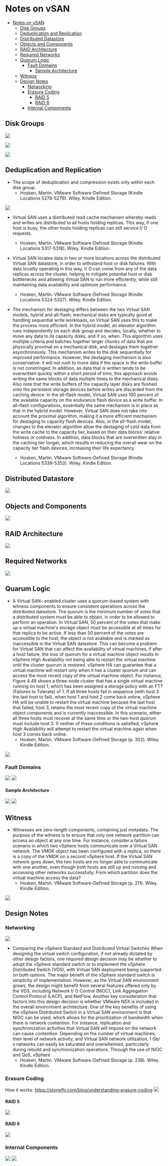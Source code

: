 # Notes on vSAN

- [Notes on vSAN](#notes-on-vsan)
  - [Disk Groups](#disk-groups)
  - [Deduplication and Replication](#deduplication-and-replication)
  - [Distributed Datastore](#distributed-datastore)
  - [Objects and Components](#objects-and-components)
  - [RAID Architecture](#raid-architecture)
  - [Required Networks](#required-networks)
  - [Quarum Logic](#quarum-logic)
    - [Fault Domains](#fault-domains)
      - [Sample Architecture](#sample-architecture)
  - [Witness](#witness)
  - [Design Notes](#design-notes)
    - [Networking](#networking)
    - [Erasure Coding](#erasure-coding)
      - [RAID 5](#raid-5)
      - [RAID 6](#raid-6)
    - [Internal Components](#internal-components)

## Disk Groups
![](images/2021-07-12-13-18-23.png)

![](images/2021-07-12-13-36-00.png)

![](images/2021-07-12-13-38-00.png)

## Deduplication and Replication

- The scope of deduplication and compression exists only within each disk group.
  - Hosken, Martin. VMware Software-Defined Storage (Kindle Locations 5278-5279). Wiley. Kindle Edition. 

![](images/2021-07-12-13-41-03.png)

- Virtual SAN uses a distributed read cache mechanism whereby reads and writes are distributed to all hosts holding replicas. This way, if one host is busy, the other hosts holding replicas can still service I/ O requests.
  - Hosken, Martin. VMware Software-Defined Storage (Kindle Locations 5317-5318). Wiley. Kindle Edition. 

- Virtual SAN locates data in two or more locations across the distributed Virtual SAN datastore, in order to withstand host or disk failures. With data locality operating in this way, I/ O can come from any of the data replicas across the cluster, helping to mitigate potential host or disk bottlenecks and allowing Virtual SAN to run more efficiently, while still maintaining data availability and optimum performance.
  - Hosken, Martin. VMware Software-Defined Storage (Kindle Locations 5324-5327). Wiley. Kindle Edition. 

- The mechanism for destaging differs between the two Virtual SAN models, hybrid and all-flash; mechanical disks are typically good at handling sequential write workloads, so Virtual SAN uses this to make the process more efficient. In the hybrid model, an elevator algorithm runs independently on each disk group and decides, locally, whether to move any data to its capacity disks, and if so, when. This algorithm uses multiple criteria and batches together larger chunks of data that are physically proximal on a mechanical disk, and destages them together asynchronously. This mechanism writes to the disk sequentially for improved performance. However, the destaging mechanism is also conservative: it will not rush to move data if the space in the write buffer is not constringed. In addition, as data that is written tends to be overwritten quickly within a short period of time, this approach avoids writing the same blocks of data multiple times to the mechanical disks. Also note that the write buffers of the capacity layer disks are flushed onto the persistent storage devices before writes are discarded from the caching device. In the all-flash model, Virtual SAN uses 100 percent of the available capacity on the endurance flash device as a write buffer. In all-flash configurations, essentially the same mechanism is in place as that in the hybrid model. However, Virtual SAN does not take into account the proximal algorithm, making it a more efficient mechanism for destaging to capacity flash devices. Also, in the all-flash model, changes to the elevator algorithm allow the destaging of cold data from the write cache to the capacity tier, based on their data blocks' relative hotness or coldness. In addition, data blocks that are overwritten stay in the caching tier longer, which results in reducing the overall wear on the capacity tier flash devices, increasing their life expectancy.
  - Hosken, Martin. VMware Software-Defined Storage (Kindle Locations 5339-5353). Wiley. Kindle Edition.

## Distributed Datastore

![](images/2021-07-12-14-51-59.png)

## Objects and Components

![](images/2021-07-12-14-56-54.png)

## RAID Architecture

![](images/2021-07-12-14-57-21.png)

## Required Networks

![](images/2021-07-12-15-03-21.png)

## Quarum Logic

- A Virtual SAN– enabled cluster uses a quorum-based system with witness components to ensure consistent operations across the distributed datastore. The quorum is the minimum number of votes that a distributed system must be able to obtain, in order to be allowed to perform an operation. In Virtual SAN, 50 percent of the votes that make up a virtual machine's storage object must be accessible at all times for that replica to be active. If less than 50 percent of the votes are accessible to the host, the object is not available and is marked as inaccessible in the Virtual SAN datastore. This can become a problem for Virtual SAN that can affect the availability of virtual machines, if after a host failure, the loss of quorum for a virtual machine object results in vSphere High Availability not being able to restart the virtual machine until the cluster quorum is restored. vSphere HA can guarantee that a virtual machine will restart only when it has a cluster quorum and can access the most recent copy of the virtual machine object. For instance, Figure 4.48 shows a three-node cluster that has a single virtual machine running on host 1, which has been assigned a storage policy with an FTT (Failures to Tolerate) of 1. If all three hosts fail in sequence (with host 3 the last host to fail), when host 1 and host 2 come back online, vSphere HA will be unable to restart the virtual machine because the last host that failed, host 3, retains the most recent copy of the virtual machine object components and is currently inaccessible. In this scenario, either all three hosts must recover at the same time or the two-host quorum must include host 3. If neither of these conditions is satisfied, vSphere High Availability will attempt to restart the virtual machine again when host 3 comes back online.
  - Hosken, Martin. VMware Software-Defined Storage (p. 302). Wiley. Kindle Edition. 

![](images/2021-07-12-15-19-05.png)

### Fault Domains

![](images/2021-07-12-15-24-26.png)
![](images/2021-07-12-15-24-49.png)

#### Sample Architecture

![](images/2021-07-12-15-26-20.png)
![](images/2021-07-12-15-26-40.png)



## Witness

- Witnesses are zero-length components, containing just metadata. The purpose of the witness is to ensure that only one network partition can access an object at any one time. For instance, consider a failure scenario in which two vSphere hosts communicate over a Virtual SAN network. The VMDK object has been configured with a replica, so there is a copy of the VMDK on a second vSphere host. If the Virtual SAN network goes down, the two hosts are no longer able to communicate with one another, even though both hosts are still up and running and accessing other networks successfully. From which partition does the virtual machine access the data?
  - Hosken, Martin. VMware Software-Defined Storage (p. 211). Wiley. Kindle Edition. 

![](images/2021-07-12-14-59-11.png)

## Design Notes

### Networking

![](images/2021-07-12-15-04-47.png)

- Comparing the vSphere Standard and Distributed Virtual Switches When designing the virtual switch configuration, if not already dictated by other design factors, one required design decision may be whether to adopt the vSphere standard switch or to implement the vSphere Distributed Switch (VDS), with Virtual SAN deployment being supported on both options. The major benefit of the vSphere standard switch is simplicity of implementation. However, as the Virtual SAN environment grows, the design might benefit from several features offered only by the VDS, including Network I/ O Control (NIOC), Link Aggregation Control Protocol (LACP), and NetFlow. Another key consideration that factors into this design decision is whether VMware NSX is included in the overall environment architecture. One of the key benefits of using the vSphere Distributed Switch in a Virtual SAN environment is that NIOC can be used, which allows for the prioritization of bandwidth when there is network contention. For instance, replication and synchronization activities that Virtual SAN will impose on the network can cause contention. Depending on the number of virtual machines, their level of network activity, and Virtual SAN network utilization, 1 Gb/ s networks can easily be saturated and overwhelmed, particularly during rebuild and synchronization operations. Through the use of NIOC and QoS, vSphere
  - Hosken, Martin. VMware Software-Defined Storage (p. 238). Wiley. Kindle Edition. 

### Erasure Coding

How it works: https://stonefly.com/blog/understanding-erasure-coding
![](images/2021-07-12-15-11-54.png)

#### RAID 5
![](images/2021-07-12-15-13-04.png)

#### RAID 6
![](images/2021-07-12-15-14-32.png)

### Internal Components

![](images/2021-07-12-15-27-38.png)
![](images/2021-07-12-15-28-32.png)
